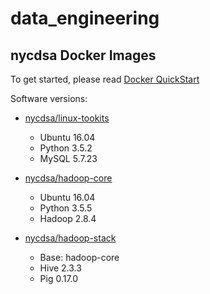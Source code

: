 # data_engineering

## nycdsa Docker Images

To get started, please read [Docker QuickStart](https://github.com/nycdatasci/data_engineering/blob/master/docker-quickstart.md)

Software versions:

- [nycdsa/linux-tookits](https://hub.docker.com/r/nycdsa/linux-toolkits/)
  - Ubuntu 16.04
  - Python 3.5.2
  - MySQL 5.7.23
  
- [nycdsa/hadoop-core](https://hub.docker.com/r/nycdsa/hadoop-core/)
  - Ubuntu 16.04
  - Python 3.5.5
  - Hadoop 2.8.4

- [nycdsa/hadoop-stack](https://hub.docker.com/r/nycdsa/hadoop-stack/)
  - Base: hadoop-core
  - Hive 2.3.3
  - Pig 0.17.0

